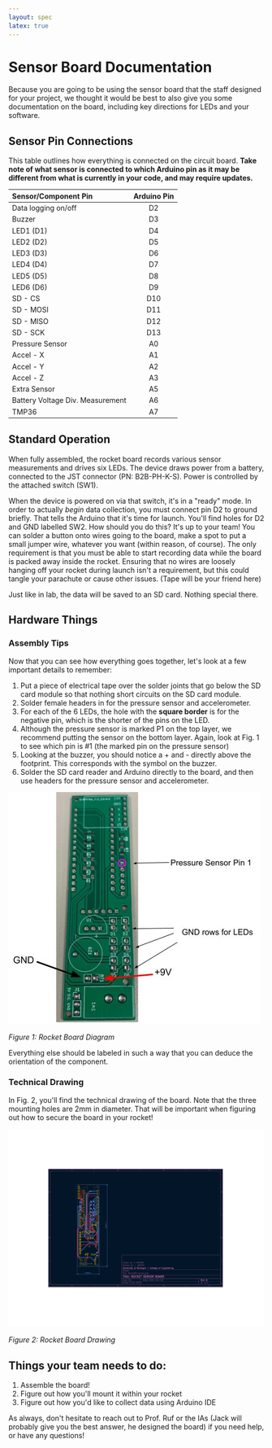 ```yaml
---
layout: spec
latex: true
---
```


# Sensor Board Documentation

Because you are going to be using the sensor board that the staff designed for your project, we thought it would be best to also give you some documentation on the board, including key directions for LEDs and your software. 

## Sensor Pin Connections

This table outlines how everything is connected on the circuit board. **Take note of what sensor is connected to which Arduino pin as it may be different from what is currently in your code, and may require updates.**

|Sensor/Component Pin | Arduino Pin |
|:-----------|:-------------:|
|Data logging on/off|D2 |
|Buzzer |D3|
|LED1 (D1) | D4|
|LED2 (D2) | D5|
|LED3 (D3) | D6|
|LED4 (D4) | D7|
|LED5 (D5) | D8|
|LED6 (D6) | D9|
|SD - CS| D10|
|SD - MOSI| D11|
|SD - MISO| D12|
|SD - SCK| D13|
|Pressure Sensor| A0|
|Accel - X| A1|
|Accel - Y| A2|
|Accel - Z| A3|
|Extra Sensor| A5|
|Battery Voltage Div. Measurement| A6|
|TMP36| A7|

## Standard Operation
When fully assembled, the rocket board records various sensor measurements and drives six LEDs. The device draws power from a battery, connected to the JST connector (PN: B2B-PH-K-S). Power is controlled by the attached switch (SW1). 

When the device is powered on via that switch, it's in a "ready" mode. In order to actually _begin_ data collection, you must connect pin D2 to ground briefly. That tells the Arduino that it's time for launch. You'll find holes for D2 and GND labelled SW2. How should you do this? It's up to your team! You can solder a button onto wires going to the board, make a spot to put a small jumper wire, whatever you want (within reason, of course). The only requirement is that you must be able to start recording data while the board is packed away inside the rocket. Ensuring that no wires are loosely hanging off your rocket during launch isn't a requirement, but this could tangle your parachute or cause other issues. (Tape will be your friend here)

Just like in lab, the data will be saved to an SD card. Nothing special there. 

## Hardware Things

### Assembly Tips
Now that you can see how everything goes together, let's look at a few important details to remember:

1. Put a piece of electrical tape over the solder joints that go below the SD card module so that nothing short circuits on the SD card module.
2. Solder female headers in for the pressure sensor and accelerometer.
3. For each of the 6 LEDs, the hole with the **square border** is for the negative pin, which is the shorter of the pins on the LED. 
4. Although the pressure sensor is marked P1 on the top layer, we recommend putting the sensor on the bottom layer. Again, look at Fig. 1 to see which pin is #1 (the marked pin on the pressure sensor)
5. Looking at the buzzer, you should notice a + and - directly above the footprint. This corresponds with the symbol on the buzzer. 
6. Solder the SD card reader and Arduino directly to the board, and then use headers for the pressure sensor and accelerometer. 

![Rocket Board Layout](/media/Rocket%20Board%20Markup.jpg)

_Figure 1: Rocket Board Diagram_

Everything else should be labeled in such a way that you can deduce the orientation of the component. 

### Technical Drawing
In Fig. 2, you'll find the technical drawing of the board. Note that the three mounting holes are 2mm in diameter. That will be important when figuring out how to secure the board in your rocket!

![Rocket Board Drawing](/media/rocketboarddrawing.png)

_Figure 2: Rocket Board Drawing_

## Things your team needs to do:
1. Assemble the board!
2. Figure out how you'll mount it within your rocket
3. Figure out how you'd like to collect data using Arduino IDE

As always, don't hesitate to reach out to Prof. Ruf or the IAs (Jack will probably give you the best answer, he designed the board) if you need help, or have any questions!